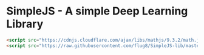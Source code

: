 # SimpleJS - A simple Deep Learning Library

```html
<script src="https://cdnjs.cloudflare.com/ajax/libs/mathjs/9.3.2/math.js"></script>
<script src="https://raw.githubusercontent.com/flug8/SimpleJS-lib/master/lib/simple.js"></script>
```
